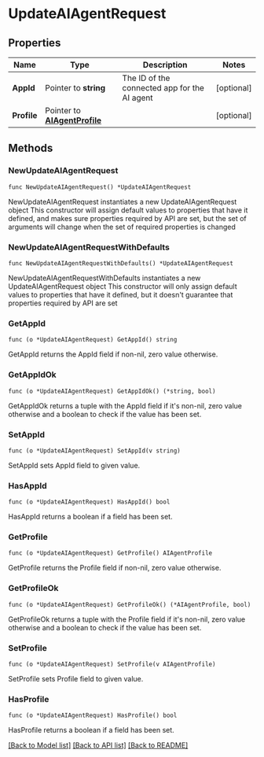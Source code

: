 # UpdateAIAgentRequest

## Properties

Name | Type | Description | Notes
------------ | ------------- | ------------- | -------------
**AppId** | Pointer to **string** | The ID of the connected app for the AI agent | [optional] 
**Profile** | Pointer to [**AIAgentProfile**](AIAgentProfile.md) |  | [optional] 

## Methods

### NewUpdateAIAgentRequest

`func NewUpdateAIAgentRequest() *UpdateAIAgentRequest`

NewUpdateAIAgentRequest instantiates a new UpdateAIAgentRequest object
This constructor will assign default values to properties that have it defined,
and makes sure properties required by API are set, but the set of arguments
will change when the set of required properties is changed

### NewUpdateAIAgentRequestWithDefaults

`func NewUpdateAIAgentRequestWithDefaults() *UpdateAIAgentRequest`

NewUpdateAIAgentRequestWithDefaults instantiates a new UpdateAIAgentRequest object
This constructor will only assign default values to properties that have it defined,
but it doesn't guarantee that properties required by API are set

### GetAppId

`func (o *UpdateAIAgentRequest) GetAppId() string`

GetAppId returns the AppId field if non-nil, zero value otherwise.

### GetAppIdOk

`func (o *UpdateAIAgentRequest) GetAppIdOk() (*string, bool)`

GetAppIdOk returns a tuple with the AppId field if it's non-nil, zero value otherwise
and a boolean to check if the value has been set.

### SetAppId

`func (o *UpdateAIAgentRequest) SetAppId(v string)`

SetAppId sets AppId field to given value.

### HasAppId

`func (o *UpdateAIAgentRequest) HasAppId() bool`

HasAppId returns a boolean if a field has been set.

### GetProfile

`func (o *UpdateAIAgentRequest) GetProfile() AIAgentProfile`

GetProfile returns the Profile field if non-nil, zero value otherwise.

### GetProfileOk

`func (o *UpdateAIAgentRequest) GetProfileOk() (*AIAgentProfile, bool)`

GetProfileOk returns a tuple with the Profile field if it's non-nil, zero value otherwise
and a boolean to check if the value has been set.

### SetProfile

`func (o *UpdateAIAgentRequest) SetProfile(v AIAgentProfile)`

SetProfile sets Profile field to given value.

### HasProfile

`func (o *UpdateAIAgentRequest) HasProfile() bool`

HasProfile returns a boolean if a field has been set.


[[Back to Model list]](../README.md#documentation-for-models) [[Back to API list]](../README.md#documentation-for-api-endpoints) [[Back to README]](../README.md)


